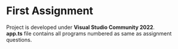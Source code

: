 # First Assignment
Project is developed under **Visual Studio Community 2022**.  
**app.ts** file contains all programs numbered as same as assignment questions.

